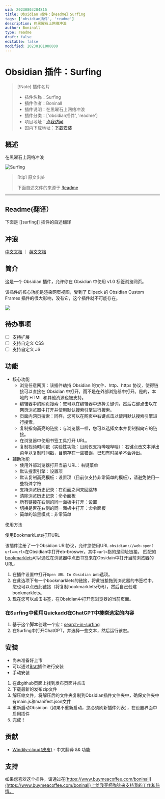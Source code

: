 ```yaml
---
uid: 20230803204815
title: Obsidian 插件：【Readme】Surfing
tags: ['obsidian插件', 'readme']
description: 在黑曜石上网络冲浪
author: Boninall
type: readme
draft: false
editable: false
modified: 20230101000000
---
```


# Obsidian 插件：Surfing

> [!Note] 插件名片
> - 插件名称：Surfing
> - 插件作者：Boninall
> - 插件说明：在黑曜石上网络冲浪
> - 插件分类：['obsidian插件', 'readme']
> - 项目地址：[点我访问](https://github.com/PKM-er/Obsidian-Surfing)
> - 国内下载地址：[下载安装](https://pkmer.cn/products/plugin/pluginMarket/?surfing)

## 概述

在黑曜石上网络冲浪

![Surfing](https://cdn.pkmer.cn/covers/surfing.png!pkmer)

> [!tip] 原文出处
> 
>下面自述文件的来源于 [Readme](https://ghproxy.net/https://raw.githubusercontent.com/PKM-er/Obsidian-Surfing/main/README.md)
> 

---

## Readme(翻译）

下面是 [[surfing]] 插件的自述翻译


## 冲浪

[中文文档](README-ZH.md) ｜ [英文文档](README.md)

## 简介

这是一个 Obsidian 插件，允许你在 Obsidian 中使用 v1.0 标签浏览网页。

该插件的核心功能是渲染网页视图，受到了 Ellpeck 的 Obsidian Custom Frames 插件的很大影响，没有它，这个插件就不可能存在。

![](assets/obsidian-web-browser.png)

## 待办事项

- [ ] 支持扩展
- [ ] 支持自定义 CSS
- [ ] 支持自定义 JS

## 功能

- 核心功能
	- 浏览任意网页：该插件劫持 Obsidian 的文件、http、https 协议，使得链接可以直接在 Obsidian 中打开，而不是在外部浏览器中打开。是的，本地的 HTML 和其他资源也被支持。
	- 编辑器中的网页搜索：您可以在编辑器中选择关键词，然后右键点击以在网页浏览器中打开并使用默认搜索引擎进行搜索。
	- 页面内网页搜索：同样，您可以在网页中右键点击以使用默认搜索引擎进行搜索。
	- 复制指向高亮的链接：与浏览器一样，您可以选择文本并复制指向它的链接。
	- 在浏览器中使用书签工具打开 URL。
	- 复制视频时间戳（实验性功能：目前仅支持哔哩哔哩）：右键点击文本弹出菜单以复制时间戳，目前存在一些错误，已知有时菜单不会弹出。
- 辅助功能
	- 使用外部浏览器打开当前 URL：右键菜单
	- 默认搜索引擎：设置项
	- 默认复制高亮模板：设置项（目前仅支持非常简单的模板），请避免使用一些特殊字符
	- 支持浏览历史记录：在页面之间来回跳转
	- 清除浏览历史记录：命令面板
	- 所有链接在右侧的同一面板中打开：设置
	- 切换是否在右侧的同一面板中打开：命令面板
	- 简单的暗黑模式：非常简单

使用方法

使用BookmarkLets打开URL

该插件注册了一个Obsidian URI协议，允许您使用URL `obsidian://web-open?url=<url>`在Obsidian中打开eb-broswer。其中`<url>`指的是网址链接。
匹配的[bookmarklets](https://en.wikipedia.org/wiki/Bookmarklet)可以通过在浏览器中点击书签来在Obsidain中打开当前浏览器的URL。

1. 在插件设置中打开`Open URL In Obsidian Web`选项。
2. 在此选项下有一个bookmarklets的链接，将此链接拖到浏览器的书签栏中。您也可以点击此链接（将复制bookmarklets代码），然后自己创建bookmarklets。
3. 现在您可以点击书签，在Obsidian中打开您浏览器的当前页面。

### 在Surfing中使用Quickadd在ChatGPT中搜索选定的内容

1. 基于这个脚本创建一个宏：[search-in-surfing](https://gist.github.com/Quorafind/c70c6c698feeed66465d59efc39e4e1c)
2. 在Surfing中打开ChatGPT，并选择一些文本，然后运行该宏。

## 安装

- 尚未准备好上市
- 可以通过[Brat](https://github.com/TfTHacker/obsidian42-brat)插件进行安装
- 手动安装

1. 在此github页面上找到发布页面并点击
2. 下载最新的发布zip文件
3. 解压缩文件，将解压后的文件夹复制到Obsidian插件文件夹中，确保文件夹中有main.js和manifest.json文件
4. 重新启动Obsidian（如果不重新启动，您必须刷新插件列表），在设置界面中启用插件
5. 完成！

## 贡献

- [Windily-cloud(皮皮)](https://github.com/windily-cloud) - 中文翻译 && 功能

## 支持

如果您喜欢这个插件，请通过在[https://www.buymeacoffee.com/boninall](https://www.buymeacoffee.com/boninall)上给我买杯咖啡来支持我的工作和热情。





